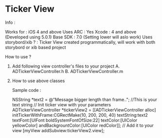 Ticker View
===========

Info : 

Works for : iOS 4 and above
Uses ARC : Yes
Xcode : 4 and above (Developed using 5.0.1)
Base SDK : 7.0 (Setting lower will aslo work)
Uses storybord/xib ? : Ticker View created programmatically, will work with both storybord or xib based project

How to use ?

1. Add following view controller's files to your project
   A. ADTickerViewController.h
   B. ADTickerViewController.m

2. How to use above classes
   
   Sample code :
   
   NSString *text2 = @"Message bigger length than frame.."; //This is your text string
   // Init ticker view with your parameters
    ADTickerViewController *tickerView2 = [[ADTickerViewController alloc] initTickerWithFrame:CGRectMake(10, 200, 200, 40)
                                                                                  textString:text2
                                                                                    textFont:[UIFont boldSystemFontOfSize:22]
                                                                                   textColor:[UIColor yellowColor]
                                                                          andBackgrountColor:[UIColor redColor]];
  // Add it to your view
  [myView addSubview:tickerView2.view];



